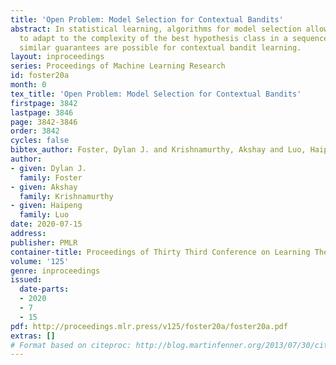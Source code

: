 ```yaml
---
title: 'Open Problem: Model Selection for Contextual Bandits'
abstract: In statistical learning, algorithms for model selection allow the learner
  to adapt to the complexity of the best hypothesis class in a sequence. We ask whether
  similar guarantees are possible for contextual bandit learning.
layout: inproceedings
series: Proceedings of Machine Learning Research
id: foster20a
month: 0
tex_title: 'Open Problem: Model Selection for Contextual Bandits'
firstpage: 3842
lastpage: 3846
page: 3842-3846
order: 3842
cycles: false
bibtex_author: Foster, Dylan J. and Krishnamurthy, Akshay and Luo, Haipeng
author:
- given: Dylan J.
  family: Foster
- given: Akshay
  family: Krishnamurthy
- given: Haipeng
  family: Luo
date: 2020-07-15
address: 
publisher: PMLR
container-title: Proceedings of Thirty Third Conference on Learning Theory
volume: '125'
genre: inproceedings
issued:
  date-parts:
  - 2020
  - 7
  - 15
pdf: http://proceedings.mlr.press/v125/foster20a/foster20a.pdf
extras: []
# Format based on citeproc: http://blog.martinfenner.org/2013/07/30/citeproc-yaml-for-bibliographies/
---
```

